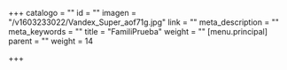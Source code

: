 +++
catalogo = ""
id = ""
imagen = "/v1603233022/Vandex_Super_aof71g.jpg"
link = ""
meta_description = ""
meta_keywords = ""
title = "FamiliPrueba"
weight = ""
[menu.principal]
parent = ""
weight = 14

+++
